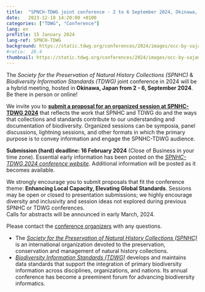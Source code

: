 ```yaml
---
title:  "SPNCH-TDWG joint conference - 2 to 6 September 2024, Okinawa, Japan"
date:   2023-12-18 14:20:00 +0100
categories: ["TDWG", "Conference"]
lang: en
preTitle: 15 January 2024
lang-ref: SPNCH-TDWG
background: https://static.tdwg.org/conferences/2024/images/occ-by-sajames.jpg
#ratio:  26.4
thumbnail: https://static.tdwg.org/conferences/2024/images/occ-by-sajames.jpg
---
```


The *Society for the Preservation of Natural History Collections (SPNHC)* & *Biodiversity Information Standards (TDWG)* joint conference in 2024 will be a hybrid meeting, hosted in **Okinawa, Japan from 2 - 6, September 2024**.  
Be there in person or online!  

We invite you to [**submit a proposal for an organized session at SPNHC-TDWG 2024**](https://mailchi.mp/tdwg.org/spnhc-tdwg-2024-okinawa-call-for-organized-sessions) that reflects the work that SPNHC and TDWG do and the ways that collections and standards contribute to our understanding and documentation of biodiversity. Organized sessions can be symposia, panel discussions, lightning sessions, and other formats in which the primary purpose is to convey information and engage the SPNHC-TDWG audience.  

**Submission (hard) deadline:  16 February 2024** (Close of Business in your time zone). Essential early information has been posted on the [*SPNHC-TDWG 2024 conference website*](https://www.tdwg.org/conferences/2024/). Additional information will be posted as it becomes available.  

We strongly encourage you to submit proposals that fit the conference theme: **Enhancing Local Capacity, Elevating Global Standards**. Sessions may be open or closed to presentation submissions; we highly encourage diversity and inclusivity and session ideas not explored during previous SPNHC or TDWG conferences.  
Calls for abstracts will be announced in early March, 2024.  

Please contact the [conference organizers](mailto:okinawa2024@spnhc.org) with any questions.  

* The [*Society for the Preservation of Natural History Collections (SPNHC)*](https://www.spnhc.org/) is an international organization devoted to the preservation, conservation and management of natural history collections.
* [*Biodiversity Information Standards (TDWG)*](https://www.tdwg.org/) develops and maintains data standards that support the integration of primary biodiversity information across disciplines, organizations, and nations. Its annual conference has become a preeminent forum for advancing biodiversity informatics.